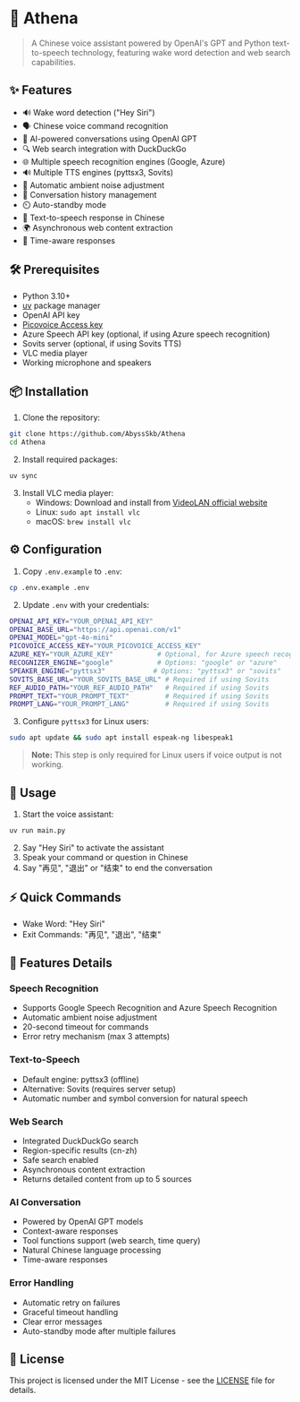 # 🎤 Athena

> A Chinese voice assistant powered by OpenAI's GPT and Python text-to-speech technology, featuring wake word detection and web search capabilities.

## ✨ Features

- 🔊 Wake word detection ("Hey Siri")
- 🗣️ Chinese voice command recognition
- 🤖 AI-powered conversations using OpenAI GPT
- 🔍 Web search integration with DuckDuckGo
- 🌐 Multiple speech recognition engines (Google, Azure)
- 🔊 Multiple TTS engines (pyttsx3, Sovits)
- 🎯 Automatic ambient noise adjustment
- 🔄 Conversation history management
- ⏲️ Auto-standby mode
- 🎵 Text-to-speech response in Chinese
- 🌍 Asynchronous web content extraction
- 📅 Time-aware responses

## 🛠️ Prerequisites

- Python 3.10+
- [uv](https://github.com/astral-sh/uv) package manager 
- OpenAI API key
- [Picovoice Access key](https://console.picovoice.ai/)
- Azure Speech API key (optional, if using Azure speech recognition)
- Sovits server (optional, if using Sovits TTS)
- VLC media player
- Working microphone and speakers

## 📦 Installation

1. Clone the repository:
```bash
git clone https://github.com/AbyssSkb/Athena
cd Athena
```

2. Install required packages:
```bash
uv sync
```

3. Install VLC media player:
   - Windows: Download and install from [VideoLAN official website](https://www.videolan.org/)
   - Linux: `sudo apt install vlc`
   - macOS: `brew install vlc`

## ⚙️ Configuration

1. Copy `.env.example` to `.env`:
```bash
cp .env.example .env
```

2. Update `.env` with your credentials:
```bash
OPENAI_API_KEY="YOUR_OPENAI_API_KEY"
OPENAI_BASE_URL="https://api.openai.com/v1"
OPENAI_MODEL="gpt-4o-mini"
PICOVOICE_ACCESS_KEY="YOUR_PICOVOICE_ACCESS_KEY"
AZURE_KEY="YOUR_AZURE_KEY"           # Optional, for Azure speech recognition
RECOGNIZER_ENGINE="google"           # Options: "google" or "azure"
SPEAKER_ENGINE="pyttsx3"            # Options: "pyttsx3" or "sovits"
SOVITS_BASE_URL="YOUR_SOVITS_BASE_URL" # Required if using Sovits
REF_AUDIO_PATH="YOUR_REF_AUDIO_PATH"   # Required if using Sovits
PROMPT_TEXT="YOUR_PROMPT_TEXT"         # Required if using Sovits
PROMPT_LANG="YOUR_PROMPT_LANG"         # Required if using Sovits
```

3. Configure `pyttsx3` for Linux users:
```bash
sudo apt update && sudo apt install espeak-ng libespeak1
```
> **Note:** This step is only required for Linux users if voice output is not working.

## 🚀 Usage

1. Start the voice assistant:
```bash
uv run main.py
```

2. Say "Hey Siri" to activate the assistant
3. Speak your command or question in Chinese
4. Say "再见", "退出" or "结束" to end the conversation

## ⚡ Quick Commands

- Wake Word: "Hey Siri"
- Exit Commands: "再见", "退出", "结束"

## 🎯 Features Details

### Speech Recognition
- Supports Google Speech Recognition and Azure Speech Recognition
- Automatic ambient noise adjustment
- 20-second timeout for commands
- Error retry mechanism (max 3 attempts)

### Text-to-Speech
- Default engine: pyttsx3 (offline)
- Alternative: Sovits (requires server setup)
- Automatic number and symbol conversion for natural speech

### Web Search
- Integrated DuckDuckGo search
- Region-specific results (cn-zh)
- Safe search enabled
- Asynchronous content extraction
- Returns detailed content from up to 5 sources

### AI Conversation
- Powered by OpenAI GPT models
- Context-aware responses
- Tool functions support (web search, time query)
- Natural Chinese language processing
- Time-aware responses

### Error Handling
- Automatic retry on failures
- Graceful timeout handling
- Clear error messages
- Auto-standby mode after multiple failures

## 📝 License

This project is licensed under the MIT License - see the [LICENSE](LICENSE) file for details.
